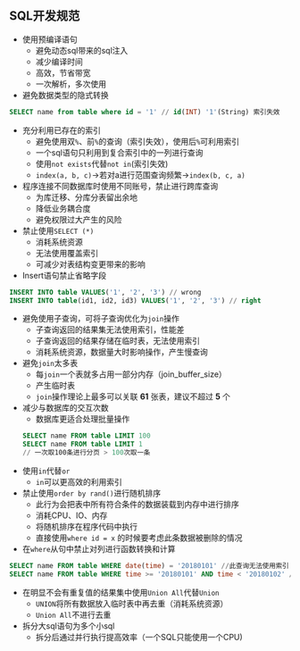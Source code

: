 ## SQL开发规范
- 使用预编译语句
  - 避免动态sql带来的sql注入
  - 减少编译时间
  - 高效，节省带宽
  - 一次解析，多次使用
- 避免数据类型的隐式转换
```sql
SELECT name from table where id = '1' // id(INT) '1'(String) 索引失效
```
- 充分利用已存在的索引
  - 避免使用双`%`、前`%`的查询（索引失效），使用后`%`可利用索引
  - 一个sql语句只利用到复合索引中的一列进行查询
  - 使用`not exists`代替`not in`(索引失效)
  - `index(a, b, c)`->若对a进行范围查询频繁->`index(b, c, a)`
- 程序连接不同数据库时使用不同账号，禁止进行跨库查询
  - 为库迁移、分库分表留出余地
  - 降低业务耦合度
  - 避免权限过大产生的风险
- 禁止使用`SELECT (*)`
  - 消耗系统资源
  - 无法使用覆盖索引
  - 可减少对表结构变更带来的影响
- Insert语句禁止省略字段
```sql
INSERT INTO table VALUES('1', '2', '3') // wrong
INSERT INTO table(id1, id2, id3) VALUES('1', '2', '3') // right
```
- 避免使用子查询，可将子查询优化为`join`操作
  - 子查询返回的结果集无法使用索引，性能差
  - 子查询返回的结果存储在临时表，无法使用索引
  - 消耗系统资源，数据量大时影响操作，产生慢查询
- 避免`join`太多表
  - 每`join`一个表就多占用一部分内存（join_buffer_size）
  - 产生临时表
  - `join`操作理论上最多可以关联 **61** 张表，建议不超过 **5** 个
- 减少与数据库的交互次数
  - 数据库更适合处理批量操作
  ```sql
  SELECT name FROM table LIMIT 100
  SELECT name FROM table LIMIT 1
  // 一次取100条进行分页 > 100次取一条
  ```
- 使用`in`代替`or`
  - `in`可以更高效的利用索引
- 禁止使用`order by rand()`进行随机排序
  - 此行为会把表中所有符合条件的数据装载到内存中进行排序
  - 消耗CPU、IO、内存
  - 将随机排序在程序代码中执行
  - 直接使用`where id = x` 的时候要考虑此条数据被删除的情况
- 在`where`从句中禁止对列进行函数转换和计算
```sql
SELECT name FROM table WHERE date(time) = '20180101' //此查询无法使用索引
SELECT name FROM table WHERE time >= '20180101' AND time < '20180102' //优化
```
- 在明显不会有重复值的结果集中使用`Union All`代替`Union`
  - `UNION`将所有数据放入临时表中再去重（消耗系统资源）
  - `Union All`不进行去重
- 拆分大sql语句为多个小sql
  - 拆分后通过并行执行提高效率（一个SQL只能使用一个CPU)